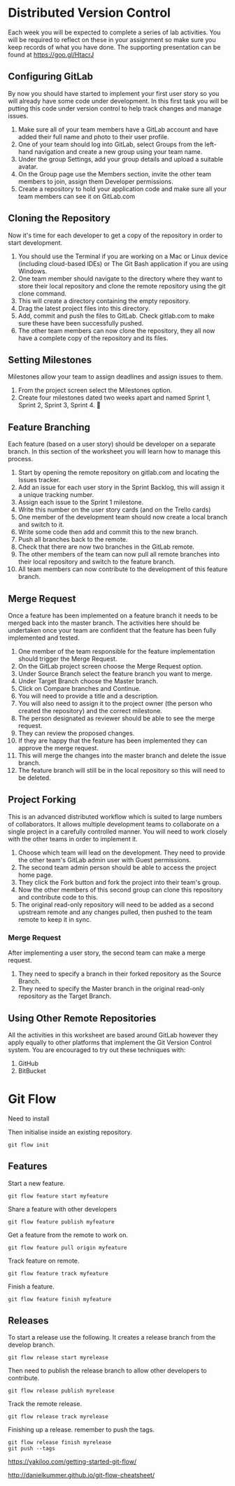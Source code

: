 
# Distributed Version Control

Each week you will be expected to complete a series of lab activities. You will be required to reflect on these in your assignment so make sure you keep records of what you have done. The supporting presentation can be found at https://goo.gl/HtacrJ

## Configuring GitLab
By now you should have started to implement your first user story so you will already have some code under development. In this first task you will be putting this code under version control to help track changes and manage issues.

1. Make sure all of your team members have a GitLab account and have added their full name and photo to their user profile.
2. One of your team should log into GitLab, select Groups from the left-hand navigation and create a new group using your team name.
  1. Under the group Settings, add your group details and upload a suitable avatar.
3. On the Group page use the Members section, invite the other team members to join, assign them Developer permissions.
4. Create a repository to hold your application code and make sure all your team members can see it on GitLab.com

## Cloning the Repository
Now it's time for each developer to get a copy of the repository in order to start development.

1. You should use the Terminal if you are working on a Mac or Linux device (including cloud-based IDEs) or The Git Bash application if you are using Windows.
2. One team member should navigate to the directory where they want to store their local repository and clone the remote repository using the git clone command.
  1. This will create a directory containing the empty repository.
3. Drag the latest project files into this directory.
4. Add, commit and push the files to GitLab. Check gitlab.com to make sure these have been successfully pushed.
5. The other team members can now clone the repository, they all now have a complete copy of the repository and its files.

## Setting Milestones
Milestones allow your team to assign deadlines and assign issues to them.

1. From the project screen select the Milestones option.
2. Create four milestones dated two weeks apart and named Sprint 1, Sprint 2, Sprint 3, Sprint 4.

## Feature Branching
Each feature (based on a user story) should be developer on a separate branch. In this section of the worksheet you will learn how to manage this process.

1. Start by opening the remote repository on gitlab.com and locating the Issues tracker.
  1. Add an issue for each user story in the Sprint Backlog, this will assign it a unique tracking number.
  2. Assign each issue to the Sprint 1 milestone.
  3. Write this number on the user story cards (and on the Trello cards)
2. One member of the development team should now create a local branch and switch to it.
  1. Write some code then add and commit this to the new branch.
  2. Push all branches back to the remote.
  3. Check that there are  now two branches in the GitLab remote.
3. The other members of the team can now pull all remote branches into their local repository and switch to the feature branch.
4. All team members can now contribute to the development of this feature branch.

## Merge Request
Once a feature has been implemented on a feature branch it needs to be merged back into the master branch. The activities here should be undertaken once your team are confident that the feature has been fully implemented and tested.

1. One member of the team responsible for the feature implementation should trigger the Merge Request.
  1. On the GitLab project screen choose the Merge Request option.
  2. Under Source Branch select the feature branch you want to merge.
  3. Under Target Branch choose the Master branch.
  4. Click on Compare branches and Continue.
2. You will need to provide a title and a description.
3. You will also need to assign it to the project owner (the person who created the repository) and the correct milestone.
4. The person designated as reviewer should be able to see the merge request.
  1. They can review the proposed changes.
  2. If they are happy that the feature has been implemented they can approve the merge request.
  3. This will merge the changes into the master branch and delete the issue branch.
  4. The feature branch will still be in the local repository so this will need to be deleted.

## Project Forking
This is an advanced distributed workflow which is suited to large numbers of collaborators. It allows multiple development teams to collaborate on a single project in a carefully controlled manner. You will need to work closely with the other teams in order to implement it.

1. Choose which team will lead on the development. They need to provide the other team's GitLab admin user with Guest permissions.
2. The second team admin person should be able to access the project home page.
3. They click the Fork button and fork the project into their team's group.
4. Now the other members of this second group can clone this repository and contribute code to this.
5. The original read-only repository will need to be added as a second upstream remote and any changes pulled, then pushed to the team remote to keep it in sync.

### Merge Request
After implementing a user story, the second team can make a merge request.

1. They need to specify a branch in their forked repository as the Source Branch.
2. They need to specify the Master branch in the original read-only repository as the Target Branch.

## Using Other Remote Repositories
All the activities in this worksheet are based around GitLab however they apply equally to other platforms that implement the Git Version Control system. You are encouraged to try out these techniques with:

1. GitHub
2. BitBucket

# Git Flow

Need to install

Then initialise inside an existing repository.
```
git flow init
```

## Features

Start a new feature.
```
git flow feature start myfeature
```

Share a feature with other developers
```
git flow feature publish myfeature
```

Get a feature from the remote to work on.
```
git flow feature pull origin myfeature
```

Track feature on remote.
```
git flow feature track myfeature
```

Finish a feature.
```
git flow feature finish myfeature
```

## Releases

To start a release use the following. It creates a release branch from the develop branch.
```
git flow release start myrelease
```
Then need to publish the release branch to allow other developers to contribute.
```
git flow release publish myrelease
```
Track the remote release.
```
git flow release track myrelease
```
Finishing up a release. remember to push the tags.
```
git flow release finish myrelease
git push --tags
```

https://yakiloo.com/getting-started-git-flow/

http://danielkummer.github.io/git-flow-cheatsheet/
